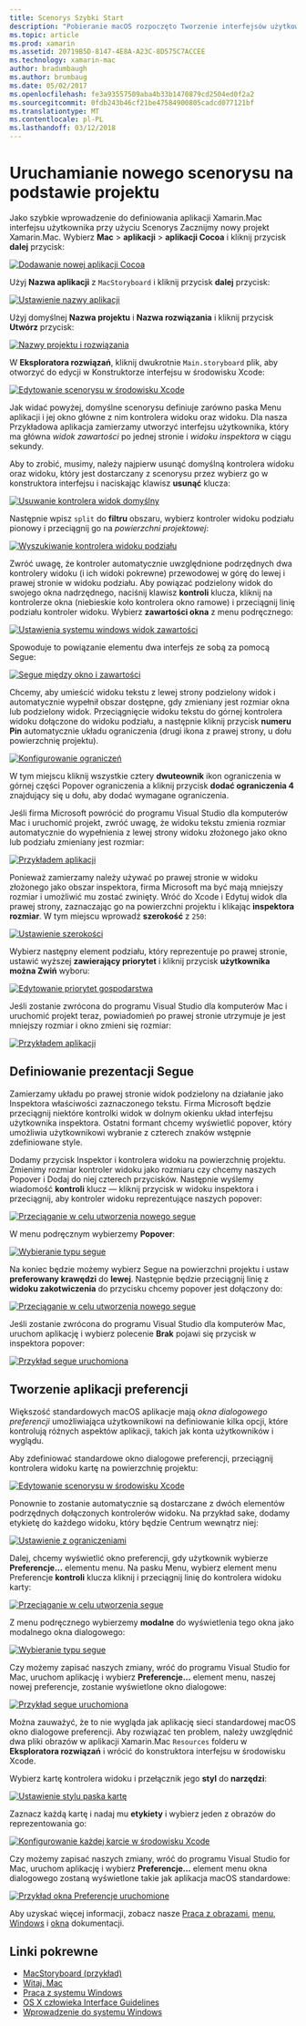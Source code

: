 ```yaml
---
title: Scenorys Szybki Start
description: "Pobieranie macOS rozpoczęto Tworzenie interfejsów użytkownika za pomocą scenorys."
ms.topic: article
ms.prod: xamarin
ms.assetid: 20719B5D-8147-4E8A-A23C-8D575C7ACCEE
ms.technology: xamarin-mac
author: bradumbaugh
ms.author: brumbaug
ms.date: 05/02/2017
ms.openlocfilehash: fe3a93557509aba4b33b1470879cd2504ed0f2a2
ms.sourcegitcommit: 0fdb243b46cf21be47584900805cadcd077121bf
ms.translationtype: MT
ms.contentlocale: pl-PL
ms.lasthandoff: 03/12/2018
---
```

# <a name="starting-a-new-storyboard-based-project"></a>Uruchamianie nowego scenorysu na podstawie projektu

Jako szybkie wprowadzenie do definiowania aplikacji Xamarin.Mac interfejsu użytkownika przy użyciu Scenorys Zacznijmy nowy projekt Xamarin.Mac. Wybierz **Mac** > **aplikacji** > **aplikacji Cocoa** i kliknij przycisk **dalej** przycisk:

[![](quickstart-images/qs01.png "Dodawanie nowej aplikacji Cocoa")](quickstart-images/qs01.png#lightbox)

Użyj **Nazwa aplikacji** z `MacStoryboard` i kliknij przycisk **dalej** przycisk:

[![](quickstart-images/qs02.png "Ustawienie nazwy aplikacji")](quickstart-images/qs02.png#lightbox)

Użyj domyślnej **Nazwa projektu** i **Nazwa rozwiązania** i kliknij przycisk **Utwórz** przycisk:

[![](quickstart-images/qs03.png "Nazwy projektu i rozwiązania")](quickstart-images/qs03.png#lightbox)

W **Eksploratora rozwiązań**, kliknij dwukrotnie `Main.storyboard` plik, aby otworzyć do edycji w Konstruktorze interfejsu w środowisku Xcode:

[![](quickstart-images/qs04.png "Edytowanie scenorysu w środowisku Xcode")](quickstart-images/qs04.png#lightbox)

Jak widać powyżej, domyślne scenorysu definiuje zarówno paska Menu aplikacji i jej okno główne z nim kontrolera widoku oraz widoku. Dla nasza Przykładowa aplikacja zamierzamy utworzyć interfejsu użytkownika, który ma główna _widok zawartości_ po jednej stronie i _widoku inspektora_ w ciągu sekundy.

Aby to zrobić, musimy, należy najpierw usunąć domyślną kontrolera widoku oraz widoku, który jest dostarczany z scenorysu przez wybierz go w konstruktora interfejsu i naciskając klawisz **usunąć** klucza:

[![](quickstart-images/qs05.png "Usuwanie kontrolera widok domyślny")](quickstart-images/qs05.png#lightbox)

Następnie wpisz `split` do **filtru** obszaru, wybierz kontroler widoku podziału pionowy i przeciągnij go na _powierzchni projektowej_:

[![](quickstart-images/qs06.png "Wyszukiwanie kontrolera widoku podziału")](quickstart-images/qs06.png#lightbox)

Zwróć uwagę, że kontroler automatycznie uwzględnione podrzędnych dwa kontrolery widoku (i ich widoki pokrewne) przewodowej w górę do lewej i prawej stronie w widoku podziału. Aby powiązać podzielony widok do swojego okna nadrzędnego, naciśnij klawisz **kontroli** klucza, kliknij na kontrolerze okna (niebieskie koło kontrolera okno ramowe) i przeciągnij linię podziału kontroler widoku. Wybierz **zawartości okna** z menu podręcznego:

[![](quickstart-images/qs07.png "Ustawienia systemu windows widok zawartości")](quickstart-images/qs07.png#lightbox)

Spowoduje to powiązanie elementu dwa interfejs ze sobą za pomocą Segue:

[![](quickstart-images/qs08.png "Segue między okno i zawartości")](quickstart-images/qs08.png#lightbox)

Chcemy, aby umieścić widoku tekstu z lewej strony podzielony widok i automatycznie wypełnił obszar dostępne, gdy zmieniany jest rozmiar okna lub podzielony widok. Przeciągnięcie widoku tekstu do górnej kontrolera widoku dołączone do widoku podziału, a następnie kliknij przycisk **numeru Pin** automatycznie układu ograniczenia (drugi ikona z prawej strony, u dołu powierzchnię projektu).

[![](quickstart-images/qs09.png "Konfigurowanie ograniczeń")](quickstart-images/qs09.png#lightbox)

W tym miejscu kliknij wszystkie cztery **dwuteownik** ikon ograniczenia w górnej części Popover ograniczenia a kliknij przycisk **dodać ograniczenia 4** znajdujący się u dołu, aby dodać wymagane ograniczenia.

Jeśli firma Microsoft powrócić do programu Visual Studio dla komputerów Mac i uruchomić projekt, zwróć uwagę, że widoku tekstu zmienia rozmiar automatycznie do wypełnienia z lewej strony widoku złożonego jako okno lub podziału zmieniany jest rozmiar:

[![](quickstart-images/qs10.png "Przykładem aplikacji")](quickstart-images/qs10.png#lightbox)

Ponieważ zamierzamy należy używać po prawej stronie w widoku złożonego jako obszar inspektora, firma Microsoft ma być mają mniejszy rozmiar i umożliwić mu zostać zwinięty. Wróć do Xcode i Edytuj widok dla prawej strony, zaznaczając go na powierzchni projektu i klikając **inspektora rozmiar**. W tym miejscu wprowadź **szerokość** z `250`:

[![](quickstart-images/qs11.png "Ustawienie szerokości")](quickstart-images/qs11.png#lightbox)

Wybierz następny element podziału, który reprezentuje po prawej stronie, ustawić wyższej **zawierający priorytet** i kliknij przycisk **użytkownika można Zwiń** wyboru:

[![](quickstart-images/qs12.png "Edytowanie priorytet gospodarstwa")](quickstart-images/qs12.png#lightbox)

Jeśli zostanie zwrócona do programu Visual Studio dla komputerów Mac i uruchomić projekt teraz, powiadomień po prawej stronie utrzymuje je jest mniejszy rozmiar i okno zmieni się rozmiar:

[![](quickstart-images/qs13.png "Przykładem aplikacji")](quickstart-images/qs13.png#lightbox)

<a name="Defining-a-Presentation-Segue" />

## <a name="defining-a-presentation-segue"></a>Definiowanie prezentacji Segue

Zamierzamy układu po prawej stronie widok podzielony na działanie jako Inspektora właściwości zaznaczonego tekstu. Firma Microsoft będzie przeciągnij niektóre kontrolki widok w dolnym okienku układ interfejsu użytkownika inspektora. Ostatni formant chcemy wyświetlić popover, który umożliwia użytkownikowi wybranie z czterech znaków wstępnie zdefiniowane style.

Dodamy przycisk Inspektor i kontrolera widoku na powierzchnię projektu. Zmienimy rozmiar kontroler widoku jako rozmiaru czy chcemy naszych Popover i Dodaj do niej czterech przycisków. Następnie wyślemy wiadomość **kontroli** klucz — kliknij przycisk w widoku inspektora i przeciągnij, aby kontroler widoku reprezentujące naszych popover:

[![](quickstart-images/qs14.png "Przeciąganie w celu utworzenia nowego segue")](quickstart-images/qs14.png#lightbox)

W menu podręcznym wybierzemy **Popover**: 

[![](quickstart-images/qs15.png "Wybieranie typu segue")](quickstart-images/qs15.png#lightbox)

Na koniec będzie możemy wybierz Segue na powierzchni projektu i ustaw **preferowany krawędzi** do **lewej**. Następnie będzie przeciągnij linię z **widoku zakotwiczenia** do przycisku chcemy popover jest dołączony do:

[![](quickstart-images/qs16.png "Przeciąganie w celu utworzenia nowego segue")](quickstart-images/qs16.png#lightbox)

Jeśli zostanie zwrócona do programu Visual Studio dla komputerów Mac, uruchom aplikację i wybierz polecenie **Brak** pojawi się przycisk w inspektora popover:

[![](quickstart-images/qs17.png "Przykład segue uruchomiona")](quickstart-images/qs17.png#lightbox)

<a name="Creating-App-Preferences" />

## <a name="creating-app-preferences"></a>Tworzenie aplikacji preferencji

Większość standardowych macOS aplikacje mają _okna dialogowego preferencji_ umożliwiająca użytkownikowi na definiowanie kilka opcji, które kontrolują różnych aspektów aplikacji, takich jak konta użytkowników i wyglądu.

Aby zdefiniować standardowe okno dialogowe preferencji, przeciągnij kontrolera widoku kartę na powierzchnię projektu:

[![](quickstart-images/qs18.png "Edytowanie scenorysu w środowisku Xcode")](quickstart-images/qs18.png#lightbox)

Ponownie to zostanie automatycznie są dostarczane z dwóch elementów podrzędnych dołączonych kontrolerów widoku. Na przykład sake, dodamy etykietę do każdego widoku, który będzie Centrum wewnątrz niej:

[![](quickstart-images/qs19.png "Ustawienie z ograniczeniami")](quickstart-images/qs19.png#lightbox)

Dalej, chcemy wyświetlić okno preferencji, gdy użytkownik wybierze **Preferencje...**  elementu menu. Na pasku Menu, wybierz element menu Preferencje **kontroli** klucza kliknij i przeciągnij linię do kontrolera widoku karty:

[![](quickstart-images/qs20.png "Przeciąganie w celu utworzenia segue")](quickstart-images/qs20.png#lightbox)

Z menu podręcznego wybierzemy **modalne** do wyświetlenia tego okna jako modalnego okna dialogowego:

[![](quickstart-images/qs21.png "Wybieranie typu segue")](quickstart-images/qs21.png#lightbox)

Czy możemy zapisać naszych zmiany, wróć do programu Visual Studio for Mac, uruchom aplikację i wybierz **Preferencje...**  element menu, naszej nowej preferencje, zostanie wyświetlone okno dialogowe:

[![](quickstart-images/qs22.png "Przykład segue uruchomiona")](quickstart-images/qs22.png#lightbox)

Można zauważyć, że to nie wygląda jak aplikację sieci standardowej macOS okno dialogowe preferencji. Aby rozwiązać ten problem, należy uwzględnić dwa pliki obrazów w aplikacji Xamarin.Mac `Resources` folderu w **Eksploratora rozwiązań** i wrócić do konstruktora interfejsu w środowisku Xcode.

Wybierz kartę kontrolera widoku i przełącznik jego **styl** do **narzędzi**: 

[![](quickstart-images/qs23.png "Ustawienie stylu paska kartę")](quickstart-images/qs23.png#lightbox)

Zaznacz każdą kartę i nadaj mu **etykiety** i wybierz jeden z obrazów do reprezentowania go:

[![](quickstart-images/qs24.png "Konfigurowanie każdej karcie w środowisku Xcode")](quickstart-images/qs24.png#lightbox)

Czy możemy zapisać naszych zmiany, wróć do programu Visual Studio for Mac, uruchom aplikację i wybierz **Preferencje...**  element menu okna dialogowego zostaną wyświetlone takie jak aplikacja macOS standardowe:

[![](quickstart-images/qs25.png "Przykład okna Preferencje uruchomione")](quickstart-images/qs25.png#lightbox)

Aby uzyskać więcej informacji, zobacz nasze [Praca z obrazami](~/mac/app-fundamentals/image.md), [menu](~/mac/user-interface/menu.md), [Windows](~/mac/user-interface/window.md) i [okna](~/mac/user-interface/dialog.md) dokumentacji.

## <a name="related-links"></a>Linki pokrewne

- [MacStoryboard (przykład)](https://developer.xamarin.com/samples/mac/MacStoryboard/)
- [Witaj, Mac](~/mac/get-started/hello-mac.md)
- [Praca z systemu Windows](~/mac/user-interface/window.md)
- [OS X człowieka Interface Guidelines](https://developer.apple.com/library/mac/documentation/UserExperience/Conceptual/OSXHIGuidelines/)
- [Wprowadzenie do systemu Windows](https://developer.apple.com/library/mac/documentation/Cocoa/Conceptual/WinPanel/Introduction.html#//apple_ref/doc/uid/10000031-SW1)
